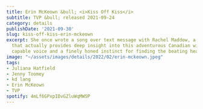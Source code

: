 ```yaml
---
title: Erin McKeown &bull; <i>Kiss Off Kiss</i>
subtitle: TVP &bull; released 2021-09-24
category: details
publishDate: '2021-09-30'
slug: kiss-off-kiss-erin-mckeown
excerpt: She once wrote a song over text message with Rachel Maddow, a micro-story
  that actually provides deep insight into this adventurous Canadian with an effortlessly
  capable voice and a finely honed instinct for finding the beating heart of a song.
image: "~/assets/images/details/2022/02/erin-mckeown.jpeg"
tags:
- Juliana Hatfield
- Jenny Toomey
- kd lang
- Erin McKeown
- TVP
spotify: 4mLf6GPxpIDvGZluWqMWSP
---
```


